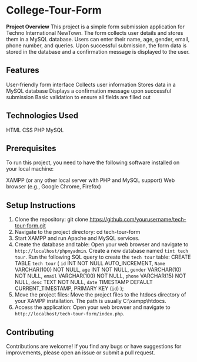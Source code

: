 # College-Tour-Form
**Project Overview**
This project is a simple form submission application for Techno International NewTown. The form collects user details and stores them in a MySQL database. Users can enter their name, age, gender, email, phone number, and queries. Upon successful submission, the form data is stored in the database and a confirmation message is displayed to the user.

## Features
User-friendly form interface
Collects user information
Stores data in a MySQL database
Displays a confirmation message upon successful submission
Basic validation to ensure all fields are filled out
## Technologies Used
HTML
CSS
PHP
MySQL
## Prerequisites
To run this project, you need to have the following software installed on your local machine:

XAMPP (or any other local server with PHP and MySQL support)
Web browser (e.g., Google Chrome, Firefox)
## Setup Instructions
1. Clone the repository:
 git clone https://github.com/yourusername/tech-tour-form.git
2. Navigate to the project directory:
 cd tech-tour-form
3. Start XAMPP and run Apache and MySQL services.
4. Create the database and table:
  Open your web browser and navigate to `http://localhost/phpmyadmin`.
  Create a new database named `tint tech tour`.
  Run the following SQL query to create the `tech tour` table:
  CREATE TABLE `tech tour` (
  `id` INT NOT NULL AUTO_INCREMENT,
  `Name` VARCHAR(100) NOT NULL,
  `age` INT NOT NULL,
  `gender` VARCHAR(10) NOT NULL,
  `email` VARCHAR(100) NOT NULL,
  `phone` VARCHAR(15) NOT NULL,
  `desc` TEXT NOT NULL,
  `date` TIMESTAMP DEFAULT CURRENT_TIMESTAMP,
  PRIMARY KEY (`id`)
);
5. Move the project files:
 Move the project files to the htdocs directory of your XAMPP installation. The path is usually C:\xampp\htdocs\.
6. Access the application:
Open your web browser and navigate to `http://localhost/tech-tour-form/index.php`.

## Contributing
Contributions are welcome! If you find any bugs or have suggestions for improvements, please open an issue or submit a pull request.









